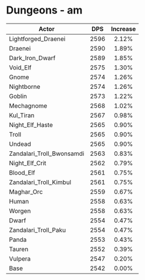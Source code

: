 # Dungeons - am
| Actor | DPS | Increase |
|---|:---:|:---:|
|Lightforged_Draenei|2596|2.12%|
|Draenei|2590|1.89%|
|Dark_Iron_Dwarf|2589|1.85%|
|Void_Elf|2575|1.30%|
|Gnome|2574|1.26%|
|Nightborne|2574|1.26%|
|Goblin|2573|1.22%|
|Mechagnome|2568|1.02%|
|Kul_Tiran|2567|0.98%|
|Night_Elf_Haste|2565|0.90%|
|Troll|2565|0.90%|
|Undead|2565|0.90%|
|Zandalari_Troll_Bwonsamdi|2563|0.83%|
|Night_Elf_Crit|2562|0.79%|
|Blood_Elf|2561|0.75%|
|Zandalari_Troll_Kimbul|2561|0.75%|
|Maghar_Orc|2559|0.67%|
|Human|2558|0.63%|
|Worgen|2558|0.63%|
|Dwarf|2554|0.47%|
|Zandalari_Troll_Paku|2554|0.47%|
|Panda|2553|0.43%|
|Tauren|2552|0.39%|
|Vulpera|2547|0.20%|
|Base|2542|0.00%|
